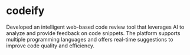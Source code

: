 # codeify
Developed an intelligent web-based code review tool that leverages AI to analyze and provide feedback on code snippets. The platform supports multiple programming languages and offers real-time suggestions to improve code quality and efficiency.
